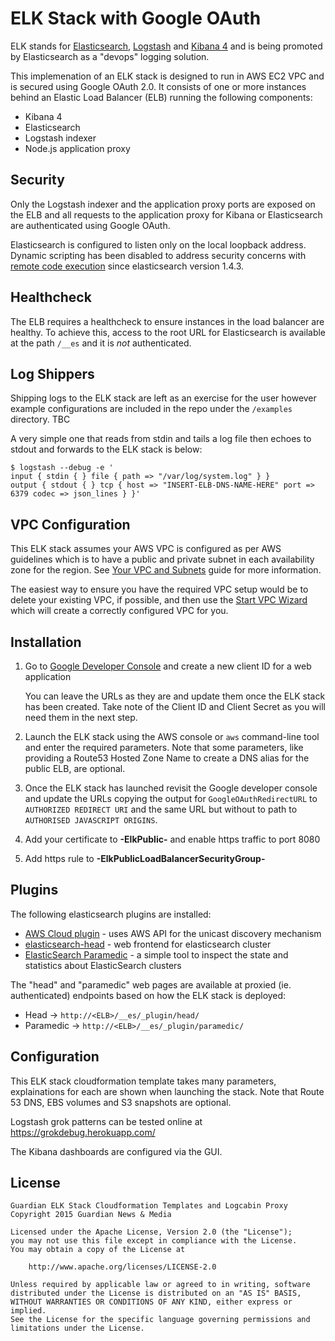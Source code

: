 ELK Stack with Google OAuth
===========================

ELK stands for [Elasticsearch][1], [Logstash][2] and [Kibana 4][3] and is being promoted by Elasticsearch as a "devops" logging solution.

This implemenation of an ELK stack is designed to run in AWS EC2 VPC and is secured using Google OAuth 2.0. It consists of one or more instances behind an Elastic Load Balancer (ELB) running the following components:

* Kibana 4
* Elasticsearch
* Logstash indexer
* Node.js application proxy

Security
--------

Only the Logstash indexer and the application proxy ports are exposed on the ELB and all requests to the application proxy for Kibana or Elasticsearch are authenticated using Google OAuth.

Elasticsearch is configured to listen only on the local loopback address. Dynamic scripting has been disabled to address security concerns with [remote code execution][4] since elasticsearch version 1.4.3.

Healthcheck
-----------

The ELB requires a healthcheck to ensure instances in the load balancer are healthy. To achieve this, access to the root URL for Elasticsearch is available at the path `/__es` and it is *not* authenticated.

Log Shippers
------------

Shipping logs to the ELK stack are left as an exercise for the user however example configurations are included in the repo under the `/examples` directory. TBC

A very simple one that reads from stdin and tails a log file then echoes to stdout and forwards to the ELK stack is below:

```
$ logstash --debug -e '
input { stdin { } file { path => "/var/log/system.log" } }
output { stdout { } tcp { host => "INSERT-ELB-DNS-NAME-HERE" port => 6379 codec => json_lines } }'
```

VPC Configuration
-----------------

This ELK stack assumes your AWS VPC is configured as per AWS guidelines which is to have a public and private subnet in each availability zone for the region. See [Your VPC and Subnets][6] guide for more information.

The easiest way to ensure you have the required VPC setup would be to delete your existing VPC, if possible, and then use the [Start VPC Wizard][7] which will create a correctly configured VPC for you.

Installation
------------

1. Go to [Google Developer Console][5] and create a new client ID for a web application

   You can leave the URLs as they are and update them once the ELK stack has been created. Take note of the Client ID and Client Secret as you will need them in the next step.

2. Launch the ELK stack using the AWS console or `aws` command-line tool and enter the required parameters. Note that some parameters, like providing a Route53 Hosted Zone Name to create a DNS alias for the public ELB, are optional.

3. Once the ELK stack has launched revisit the Google developer console and update the URLs copying the output for `GoogleOAuthRedirectURL` to `AUTHORIZED REDIRECT URI` and the same URL but without to path to `AUTHORISED JAVASCRIPT ORIGINS`.

4. Add your certificate to **-ElkPublic-** and enable https traffic to port 8080

5. Add https rule to **-ElkPublicLoadBalancerSecurityGroup-**


Plugins
-------

The following elasticsearch plugins are installed:

  * [AWS Cloud plugin][8] - uses AWS API for the unicast discovery mechanism
  * [elasticsearch-head][9] - web frontend for elasticsearch cluster
  * [ElasticSearch Paramedic][10] - a simple tool to inspect the state and statistics about ElasticSearch clusters

The "head" and "paramedic" web pages are available at proxied (ie. authenticated) endpoints based on how the ELK stack is deployed:

  * Head      -> `http://<ELB>/__es/_plugin/head/`
  * Paramedic -> `http://<ELB>/__es/_plugin/paramedic/`

Configuration
-------------

This ELK stack cloudformation template takes many parameters, explainations for each are shown when launching the stack. Note that Route 53 DNS, EBS volumes and S3 snapshots are optional.

Logstash grok patterns can be tested online at https://grokdebug.herokuapp.com/

The Kibana dashboards are configured via the GUI.

License
-------

    Guardian ELK Stack Cloudformation Templates and Logcabin Proxy
    Copyright 2015 Guardian News & Media

    Licensed under the Apache License, Version 2.0 (the "License");
    you may not use this file except in compliance with the License.
    You may obtain a copy of the License at

        http://www.apache.org/licenses/LICENSE-2.0

    Unless required by applicable law or agreed to in writing, software
    distributed under the License is distributed on an "AS IS" BASIS,
    WITHOUT WARRANTIES OR CONDITIONS OF ANY KIND, either express or implied.
    See the License for the specific language governing permissions and
    limitations under the License.

[1]: <https://www.elastic.co/> "Elasticsearch"
[2]: <https://www.elastic.co/products/logstash> "Logstash"
[3]: <https://www.elastic.co/products/kibana> "Kibana"
[4]: <http://www.elasticsearch.org/guide/en/elasticsearch/reference/current/modules-scripting.html> "ES Scripting"
[5]: <https://console.developers.google.com> "Google Developer Console"
[6]: <http://docs.aws.amazon.com/AmazonVPC/latest/UserGuide/VPC_Subnets.html> "AWS: Your VPC and Subnets"
[7]: <https://console.aws.amazon.com/vpc/>
[8]: <https://github.com/elastic/elasticsearch-cloud-aws>
[9]: <http://mobz.github.io/elasticsearch-head/>
[10]: <https://github.com/karmi/elasticsearch-paramedic>
